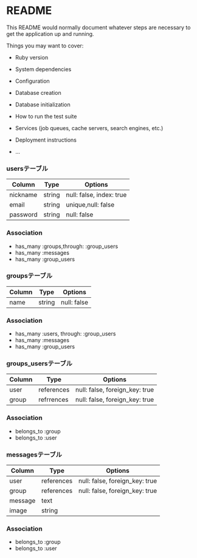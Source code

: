 # README

This README would normally document whatever steps are necessary to get the
application up and running.

Things you may want to cover:

* Ruby version

* System dependencies

* Configuration

* Database creation

* Database initialization

* How to run the test suite

* Services (job queues, cache servers, search engines, etc.)

* Deployment instructions

* ...
### usersテーブル

|Column|Type|Options|
|------|----|-------|
|nickname|string|null: false, index: true|
|email|string|unique,null: false|
|password|string|null: false|	

### Association
- has_many :groups,through: :group_users
- has_many :messages	
- has_many :group_users

### groupsテーブル
|Column|Type|Options|
|------|----|-------|
|name|string|null: false|

### Association
- has_many :users, through: :group_users
- has_many :messages
- has_many :group_users

### groups_usersテーブル

|Column|Type|Options|
|------|----|-------|
|user|references|null: false, foreign_key: true|
|group|refrrences|null: false, foreign_key: true|

### Association
- belongs_to :group
- belongs_to :user	

### messagesテーブル
|Column|Type|Options|
|------|----|-------|
|user|references|null: false, foreign_key: true|
|group|references|null: false, foreign_key: true|
|message|text|
|image|string|

### Association
- belongs_to :group
- belongs_to :user	




